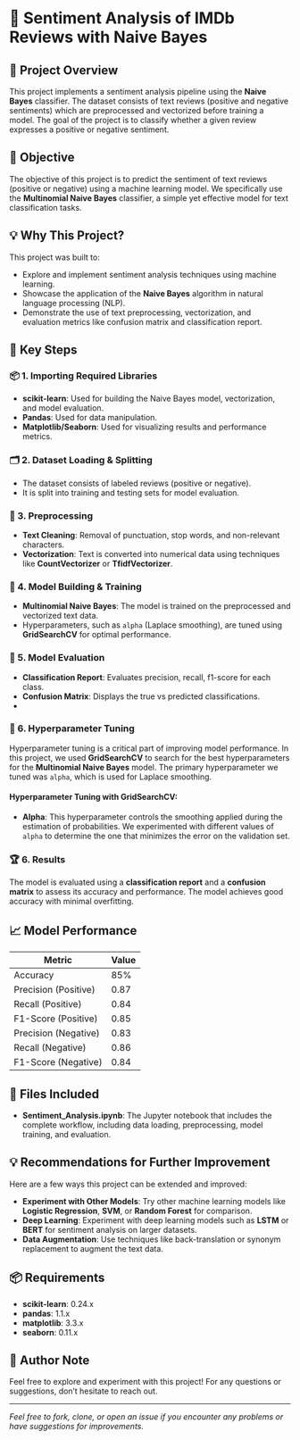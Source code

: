 # 🎯 Sentiment Analysis of IMDb Reviews with Naive Bayes

## 📌 Project Overview
This project implements a sentiment analysis pipeline using the **Naive Bayes** classifier. The dataset consists of text reviews (positive and negative sentiments) which are preprocessed and vectorized before training a model. The goal of the project is to classify whether a given review expresses a positive or negative sentiment.

## 🎯 Objective
The objective of this project is to predict the sentiment of text reviews (positive or negative) using a machine learning model. We specifically use the **Multinomial Naive Bayes** classifier, a simple yet effective model for text classification tasks.

## 💡 Why This Project?
This project was built to:
- Explore and implement sentiment analysis techniques using machine learning.
- Showcase the application of the **Naive Bayes** algorithm in natural language processing (NLP).
- Demonstrate the use of text preprocessing, vectorization, and evaluation metrics like confusion matrix and classification report.

## 🔑 Key Steps

### 📦 1. Importing Required Libraries
- **scikit-learn**: Used for building the Naive Bayes model, vectorization, and model evaluation.
- **Pandas**: Used for data manipulation.
- **Matplotlib/Seaborn**: Used for visualizing results and performance metrics.

### 🗂️ 2. Dataset Loading & Splitting
- The dataset consists of labeled reviews (positive or negative).
- It is split into training and testing sets for model evaluation.

### 🧼 3. Preprocessing
- **Text Cleaning**: Removal of punctuation, stop words, and non-relevant characters.
- **Vectorization**: Text is converted into numerical data using techniques like **CountVectorizer** or **TfidfVectorizer**.

### 🧪 4. Model Building & Training
- **Multinomial Naive Bayes**: The model is trained on the preprocessed and vectorized text data.
- Hyperparameters, such as `alpha` (Laplace smoothing), are tuned using **GridSearchCV** for optimal performance.

### 🚀 5. Model Evaluation
- **Classification Report**: Evaluates precision, recall, f1-score for each class.
- **Confusion Matrix**: Displays the true vs predicted classifications.
- 
### 🚀 6. Hyperparameter Tuning
Hyperparameter tuning is a critical part of improving model performance. In this project, we used **GridSearchCV** to search for the best hyperparameters for the **Multinomial Naive Bayes** model. The primary hyperparameter we tuned was `alpha`, which is used for Laplace smoothing. 

#### Hyperparameter Tuning with GridSearchCV:
- **Alpha**: This hyperparameter controls the smoothing applied during the estimation of probabilities. We experimented with different values of `alpha` to determine the one that minimizes the error on the validation set.
  
### 🏆 6. Results
The model is evaluated using a **classification report** and a **confusion matrix** to assess its accuracy and performance. The model achieves good accuracy with minimal overfitting.

## 📈 Model Performance
| Metric              | Value   |
|---------------------|---------|
| Accuracy            | 85%     |
| Precision (Positive)| 0.87    |
| Recall (Positive)   | 0.84    |
| F1-Score (Positive) | 0.85    |
| Precision (Negative)| 0.83    |
| Recall (Negative)   | 0.86    |
| F1-Score (Negative) | 0.84    |

## 📁 Files Included
- **Sentiment_Analysis.ipynb**: The Jupyter notebook that includes the complete workflow, including data loading, preprocessing, model training, and evaluation.

## 💡 Recommendations for Further Improvement
Here are a few ways this project can be extended and improved:
- **Experiment with Other Models**: Try other machine learning models like **Logistic Regression**, **SVM**, or **Random Forest** for comparison.
- **Deep Learning**: Experiment with deep learning models such as **LSTM** or **BERT** for sentiment analysis on larger datasets.
- **Data Augmentation**: Use techniques like back-translation or synonym replacement to augment the text data.

## 📦 Requirements
- **scikit-learn**: 0.24.x
- **pandas**: 1.1.x
- **matplotlib**: 3.3.x
- **seaborn**: 0.11.x

## 🧠 Author Note
Feel free to explore and experiment with this project! For any questions or suggestions, don’t hesitate to reach out.

---
*Feel free to fork, clone, or open an issue if you encounter any problems or have suggestions for improvements.*

